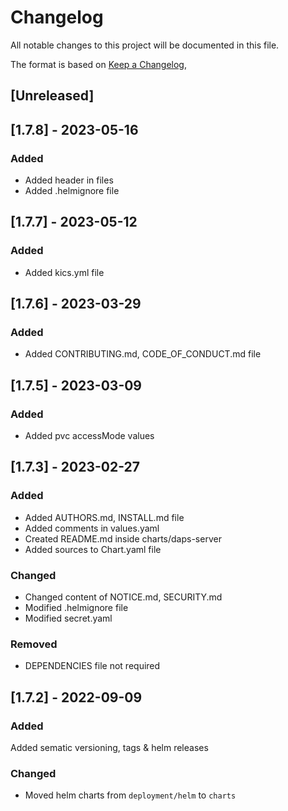 # Changelog

All notable changes to this project will be documented in this file.

The format is based on [Keep a Changelog](https://keepachangelog.com/en/1.0.0/),

## [Unreleased]


## [1.7.8] - 2023-05-16

### Added
- Added header in files
- Added .helmignore file

## [1.7.7] - 2023-05-12

### Added
- Added kics.yml file

## [1.7.6] - 2023-03-29

### Added
- Added CONTRIBUTING.md, CODE_OF_CONDUCT.md file

## [1.7.5] - 2023-03-09

### Added
 - Added pvc accessMode values

## [1.7.3] - 2023-02-27

### Added
 - Added AUTHORS.md, INSTALL.md file
 - Added comments in values.yaml
 - Created README.md inside charts/daps-server
 - Added sources to Chart.yaml file
 

### Changed
 - Changed content of NOTICE.md, SECURITY.md
 - Modified .helmignore file
 - Modified secret.yaml
 
 ### Removed
 - DEPENDENCIES file not required



## [1.7.2] - 2022-09-09

### Added
Added sematic versioning, tags & helm releases

### Changed
- Moved helm charts from `deployment/helm` to `charts`

